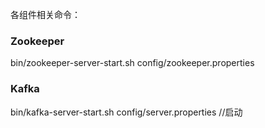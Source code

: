 各组件相关命令：
### Zookeeper
bin/zookeeper-server-start.sh config/zookeeper.properties
### Kafka
bin/kafka-server-start.sh config/server.properties //启动